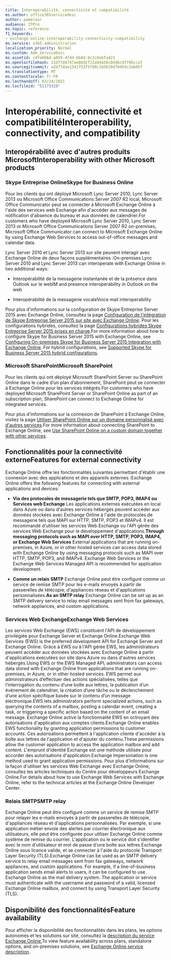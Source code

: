 ```yaml
---
title: Interopérabilité, connectivité et compatibilité
ms.author: office365servicedesc
author: pamelaar
audience: ITPro
ms.topic: reference
f1_keywords:
- exchange-online-interoperability-connectivity-compatibility
ms.service: o365-administration
localization_priority: Normal
ms.custom: Adm_ServiceDesc
ms.assetid: cdfe686d-a059-4f4d-bb8d-9c2c0ebfa423
ms.openlocfilehash: 21df7d4747ae0b92f21a9da56c0d4bc9ff96ccaf
ms.sourcegitcommit: a2b77dae1341753f5f98c3d3b39d70454c3ab05f
ms.translationtype: MT
ms.contentlocale: fr-FR
ms.lasthandoff: 03/24/2021
ms.locfileid: "51173319"
---
```

# <a name="interoperability-connectivity-and-compatibility"></a><span data-ttu-id="3d63e-102">Interopérabilité, connectivité et compatibilité</span><span class="sxs-lookup"><span data-stu-id="3d63e-102">Interoperability, connectivity, and compatibility</span></span>

## <a name="interoperability-with-other-microsoft-products"></a><span data-ttu-id="3d63e-103">Interopérabilité avec d'autres produits Microsoft</span><span class="sxs-lookup"><span data-stu-id="3d63e-103">Interoperability with other Microsoft products</span></span>

### <a name="skype-for-business-online"></a><span data-ttu-id="3d63e-104">Skype Entreprise Online</span><span class="sxs-lookup"><span data-stu-id="3d63e-104">Skype for Business Online</span></span>

<span data-ttu-id="3d63e-105">Pour les clients qui ont déployé Microsoft Lync Server 2010, Lync Server 2013 ou Microsoft Office Communications Server 2007 R2 local, Microsoft Office Communicator peut se connecter à Microsoft Exchange Online à l'aide des services web Exchange afin d'accéder aux messages de notification d'absence du bureau et aux données de calendrier.</span><span class="sxs-lookup"><span data-stu-id="3d63e-105">For customers who have deployed Microsoft Lync Server 2010, Lync Server 2013 or Microsoft Office Communications Server 2007 R2 on-premises, Microsoft Office Communicator can connect to Microsoft Exchange Online by using Exchange Web Services to access out-of-office messages and calendar data.</span></span>
  
<span data-ttu-id="3d63e-106">Lync Server 2010 et Lync Server 2013 sur site peuvent interagir avec Exchange Online de deux façons supplémentaires :</span><span class="sxs-lookup"><span data-stu-id="3d63e-106">On-premises Lync Server 2010 and Lync Server 2013 can interoperate with Exchange Online in two additional ways:</span></span>
  
- <span data-ttu-id="3d63e-107">Interopérabilité de la messagerie instantanée et de la présence dans Outlook sur le web</span><span class="sxs-lookup"><span data-stu-id="3d63e-107">IM and presence interoperability in Outlook on the web</span></span>
    
- <span data-ttu-id="3d63e-108">Interopérabilité de la messagerie vocale</span><span class="sxs-lookup"><span data-stu-id="3d63e-108">Voice mail interoperability</span></span>
    
<span data-ttu-id="3d63e-p101">Pour plus d'informations sur la configuration de Skype Entreprise Server 2015 avec Exchange Online, consultez la page [Configuration de l'intégration de Skype Entreprise Server 2015 sur site avec Exchange Online](/skypeforbusiness/deploy/integrate-with-exchange-server/outlook-web-app). Pour les configurations hybrides, consultez la page [Configurations hybrides Skype Entreprise Server 2015 prises en charge](/skypeforbusiness/skype-for-business-hybrid-solutions/integration-with-exchange-and-sharepoint).</span><span class="sxs-lookup"><span data-stu-id="3d63e-p101">For more information about how to configure Skype for Business Server 2015 with Exchange Online, see [Configuring On-premises Skype for Business Server 2015 Integration with Exchange Online](/skypeforbusiness/deploy/integrate-with-exchange-server/outlook-web-app). For hybrid configurations, see [Supported Skype for Business Server 2015 hybrid configurations](/skypeforbusiness/skype-for-business-hybrid-solutions/integration-with-exchange-and-sharepoint).</span></span>
  
### <a name="microsoft-sharepoint"></a><span data-ttu-id="3d63e-111">Microsoft SharePoint</span><span class="sxs-lookup"><span data-stu-id="3d63e-111">Microsoft SharePoint</span></span>

<span data-ttu-id="3d63e-112">Pour les clients qui ont déployé Microsoft SharePoint Server ou SharePoint Online dans le cadre d’un plan d’abonnement, SharePoint peut se connecter à Exchange Online pour les services intégrés.</span><span class="sxs-lookup"><span data-stu-id="3d63e-112">For customers who have deployed Microsoft SharePoint Server or SharePoint Online as part of an subscription plan, SharePoint can connect to Exchange Online for integrated services.</span></span>
  
<span data-ttu-id="3d63e-113">Pour plus d'informations sur la connexion de SharePoint à Exchange Online, visitez la page [Utiliser SharePoint Online sur un domaine personnalisé avec d'autres services](https://go.microsoft.com/fwlink/?LinkId=271805).</span><span class="sxs-lookup"><span data-stu-id="3d63e-113">For more information about connecting SharePoint to Exchange Online, see [Use SharePoint Online on a custom domain together with other services](https://go.microsoft.com/fwlink/?LinkId=271805).</span></span>
  
## <a name="features-for-external-connectivity"></a><span data-ttu-id="3d63e-114">Fonctionnalités pour la connectivité externe</span><span class="sxs-lookup"><span data-stu-id="3d63e-114">Features for external connectivity</span></span>

<span data-ttu-id="3d63e-115">Exchange Online offre les fonctionnalités suivantes permettant d'établir une connexion avec des applications et des appareils externes :</span><span class="sxs-lookup"><span data-stu-id="3d63e-115">Exchange Online offers the following features for connecting with external applications and devices:</span></span>
  
- <span data-ttu-id="3d63e-p102">**Via des protocoles de messagerie tels que SMTP, POP3, IMAP4 ou Services web Exchange** Les applications externes exécutées en local dans Azure ou dans d'autres services hébergés peuvent accéder aux données stockées avec Exchange Online à l'aide de protocoles de messagerie tels que MAPI sur HTTP, SMTP, POP3 et IMAPv4. Il est recommandé d'utiliser les services Web Exchange ou l'API gérée des services Web Exchange pour le développement d'applications.</span><span class="sxs-lookup"><span data-stu-id="3d63e-p102">**Through messaging protocols such as MAPI over HTTP, SMTP, POP3, IMAP4, or Exchange Web Services** External applications that are running on-premises, in Azure, or in other hosted services can access data stored with Exchange Online by using messaging protocols such as MAPI over HTTP, SMTP, POP3, and IMAPv4. Exchange Web Services or the Exchange Web Services Managed API is recommended for application development.</span></span> 
    
- <span data-ttu-id="3d63e-118">**Comme un relais SMTP** Exchange Online peut être configuré comme un service de remise SMTP pour les e-mails envoyés à partir de passerelles de télécopie, d'appliances réseau et d'applications personnalisées.</span><span class="sxs-lookup"><span data-stu-id="3d63e-118">**As an SMTP relay** Exchange Online can be set up as an SMTP delivery service to relay email messages sent from fax gateways, network appliances, and custom applications.</span></span> 
    
### <a name="exchange-web-services"></a><span data-ttu-id="3d63e-119">Services Web Exchange</span><span class="sxs-lookup"><span data-stu-id="3d63e-119">Exchange Web Services</span></span>

<span data-ttu-id="3d63e-120">Les services Web Exchange (EWS) constituent l'API de développement privilégiée pour Exchange Server et Exchange Online.</span><span class="sxs-lookup"><span data-stu-id="3d63e-120">Exchange Web Services (EWS) is the preferred development API for Exchange Server and Exchange Online.</span></span> <span data-ttu-id="3d63e-121">Grâce à EWS ou à l'API gérée EWS, les administrateurs peuvent accéder aux données stockées avec Exchange Online à partir d'applications exécutées sur site dans Azure ou dans d'autres services hébergés.</span><span class="sxs-lookup"><span data-stu-id="3d63e-121">Using EWS or the EWS Managed API, administrators can access data stored with Exchange Online from applications that are running on-premises, in Azure, or in other hosted services.</span></span> <span data-ttu-id="3d63e-122">EWS permet aux administrateurs d’effectuer des actions spécialisées, telles que l’interrogation du contenu d’une boîte aux lettres, la publication d’un événement de calendrier, la création d’une tâche ou le déclenchement d’une action spécifique basée sur le contenu d’un message électronique.</span><span class="sxs-lookup"><span data-stu-id="3d63e-122">EWS lets administrators perform specialized actions, such as querying the contents of a mailbox, posting a calendar event, creating a task, or triggering a specific action based on the content of an email message.</span></span> <span data-ttu-id="3d63e-123">Exchange Online active la fonctionnalité EWS en octroyant des autorisations d'application aux comptes clients.</span><span class="sxs-lookup"><span data-stu-id="3d63e-123">Exchange Online enables EWS functionality by granting application permissions to customer accounts.</span></span> <span data-ttu-id="3d63e-124">Ces autorisations permettent à l'application cliente d'accéder à la boîte aux lettres de l'application et d'ajouter du contenu.</span><span class="sxs-lookup"><span data-stu-id="3d63e-124">These permissions allow the customer application to access the application mailbox and add content.</span></span> <span data-ttu-id="3d63e-125">L'emprunt d'identité Exchange est une méthode utilisée pour accorder des autorisations d'application.</span><span class="sxs-lookup"><span data-stu-id="3d63e-125">Exchange Impersonation is one method used to grant application permissions.</span></span> <span data-ttu-id="3d63e-126">Pour plus d'informations sur la façon d'utiliser les services Web Exchange avec Exchange Online, consultez les articles techniques du Centre pour développeurs Exchange Online.</span><span class="sxs-lookup"><span data-stu-id="3d63e-126">For details about how to use Exchange Web Services with Exchange Online, refer to the technical articles at the Exchange Online Developer Center.</span></span>
  
### <a name="smtp-relay"></a><span data-ttu-id="3d63e-127">Relais SMTP</span><span class="sxs-lookup"><span data-stu-id="3d63e-127">SMTP relay</span></span>

<span data-ttu-id="3d63e-p104">Exchange Online peut être configuré comme un service de remise SMTP pour relayer les e-mails envoyés à partir de passerelles de télécopie, d'appliances réseau et d'applications personnalisées. Par exemple, si une application métier envoie des alertes par courrier électronique aux utilisateurs, elle peut être configurée pour utiliser Exchange Online comme système de remise du courrier. L'application ou le service doit s'identifier avec le nom d'utilisateur et mot de passe d'une boîte aux lettres Exchange Online sous licence valide, et se connecter à l'aide du protocole Transport Layer Security (TLS).</span><span class="sxs-lookup"><span data-stu-id="3d63e-p104">Exchange Online can be used as an SMTP delivery service to relay email messages sent from fax gateways, network appliances, and custom applications. For example, if a line-of-business application sends email alerts to users, it can be configured to use Exchange Online as the mail delivery system. The application or service must authenticate with the username and password of a valid, licensed Exchange Online mailbox, and connect by using Transport Layer Security (TLS).</span></span>
  
## <a name="feature-availability"></a><span data-ttu-id="3d63e-131">Disponibilité des fonctionnalités</span><span class="sxs-lookup"><span data-stu-id="3d63e-131">Feature availability</span></span>

<span data-ttu-id="3d63e-132">Pour afficher la disponibilité des fonctionnalités dans les plans, les options autonomes et les solutions sur site, consultez la [description du service Exchange Online.](exchange-online-service-description.md)</span><span class="sxs-lookup"><span data-stu-id="3d63e-132">To view feature availability across plans, standalone options, and on-premises solutions, see [Exchange Online service description](exchange-online-service-description.md).</span></span>
